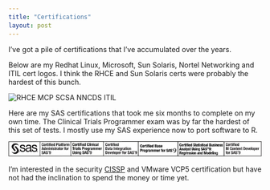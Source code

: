 ```yaml
---
title: "Certifications"
layout: post
---
```


I’ve got a pile of certifications that I’ve accumulated over the years.

Below are my Redhat Linux, Microsoft, Sun Solaris, Nortel Networking and ITIL cert logos. I think the RHCE and Sun Solaris certs were probably the hardest of this bunch.

![RHCE MCP SCSA NNCDS ITIL]([assets/images/email-sig-cert-logo.jpg](https://raw.githubusercontent.com/mcgarrah/mcgarrah.github.io/main/assets/images/email-sig-cert-logo.jpg))

Here are my SAS certifications that took me six months to complete on my own time. The Clinical Trials Programmer exam was by far the hardest of this set of tests. I mostly use my SAS experience now to port software to R.

![SAS BASE CDI STAT BI CLINICAL TRIALS REGRESSION MODELING](https://raw.githubusercontent.com/mcgarrah/mcgarrah.github.io/main/assets/images/email-sig-sas-cert-logo.jpeg)

I’m interested in the security [CISSP](https://www.isc2.org/CISSP/) and VMware VCP5 certification but have not had the inclination to spend the money or time yet.
